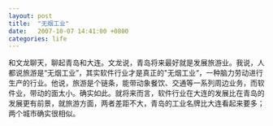 ```yaml
---
layout: post
title:  "无烟工业"
date:   2007-10-07 14:41:00 +0800
categories: life
---
```


和文龙聊天，聊起青岛和大连。文龙说，青岛将来最好就是发展旅游业。我说，人都说旅游是“无烟工业”，其实软件行业才是真正的"无烟工业“，一种脑力劳动进行生产的行业。他说，旅游是个链条，能带动象餐饮、交通等一系列周边业务，而软件业，带动的面太小。确实如此。就将来而言，软件行业在大连的发展比在青岛的发展更有前景，就旅游方面，两者差距不大，青岛的工业名牌比大连看起来要多；两个城市确实很相似。

